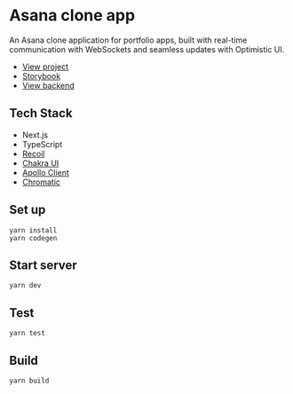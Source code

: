 # Asana clone app
An Asana clone application for portfolio apps, built with real-time communication with WebSockets and seamless updates with Optimistic UI.

- [View project](https://project-management-demo.manatoworks.me/)
- [Storybook](https://main--63894befbaf58840c037c246.chromatic.com)
- [View backend](https://github.com/manakuro/project-management-demo-backend)

## Tech Stack
- Next.js
- TypeScript
- [Recoil](https://recoiljs.org/)
- [Chakra UI](https://chakra-ui.com/)
- [Apollo Client](https://www.apollographql.com/docs/react/)
- [Chromatic](https://www.chromatic.com/)

## Set up
```
yarn install
yarn codegen
```

## Start server

```
yarn dev
```

## Test

```
yarn test
```

## Build
```
yarn build
```


